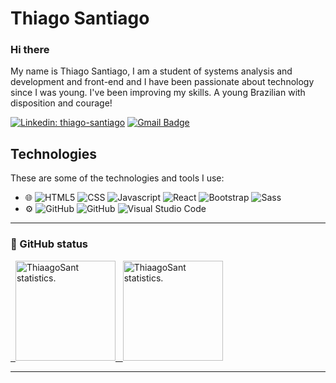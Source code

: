 # Thiago Santiago

### Hi there

My name is Thiago Santiago, I am a student of systems analysis and development and front-end and I have been passionate about technology since I was young. I've been improving my skills. A young Brazilian with disposition and courage!

[![Linkedin: thiago-santiago](https://img.shields.io/badge/-Linkedin-blue?style=flat-square&logo=Linkedin&logoColor=white&link=https://www.linkedin.com/in/thiago-santiago/)](https://www.linkedin.com/in/thiago-santiago-b2923a202/)
[![Gmail Badge](https://img.shields.io/badge/-Gmail-c14438?style=flat-square&logo=Gmail&logoColor=white&link=mailto:thiagosantiagoss20@gmail.com)](mailto:thiagosantiagoss20@gmail.com)

## Technologies

These are some of the technologies and tools I use:

<ul>
  <li> 🌐 
    <img src="https://img.shields.io/badge/-HTML5-yellow?color=2c3e50&logo=HTML5&style=flat-square" alt="HTML5"/>
    <img src="https://img.shields.io/badge/-CSS-yellow?color=2c3e50&logo=CSS3&style=flat-square&logoColor=1572B6" alt="CSS"/>
    <img src="https://img.shields.io/badge/-Javascript-yellow?color=2c3e50&logo=javascript&style=flat-square" alt="Javascript"/>
    <img src="https://img.shields.io/badge/-React-yellow?color=2c3e50&logo=react&style=flat-square" alt="React"/>
    <img src="https://img.shields.io/badge/-Bootstrap-yellow?color=2c3e50&logo=bootstrap&style=flat-square" alt="Bootstrap"/>
    <img src="https://img.shields.io/badge/-Sass-yellow?color=2c3e50&logo=sass&style=flat-square" alt="Sass"/>
  </li>
  
  <li> ⚙️ 
    <img src="https://img.shields.io/badge/-GitHub-yellow?color=2c3e50&logo=github&style=flat-square" alt="GitHub"/>
    <img src="https://img.shields.io/badge/-Git-yellow?color=2c3e50&logo=git&style=flat-square" alt="GitHub"/>
    <img src="https://img.shields.io/badge/-Visual_Studio_Code-yellow?color=2c3e50&logo=visual-studio-code&style=flat-square&logoColor=007ACC" alt="Visual Studio Code"/>
  </li>
</ul>

<hr />

<h3>🚀 GitHub status</h3>
<a href="https://github.com/ThiaagoSant">
  &nbsp; <img height="160em" src="https://github-readme-stats.vercel.app/api?username=ThiaagoSant&show_icons=true&theme=radical" alt="ThiaagoSant statistics." />
  &nbsp; <img height="160m" src="https://github-readme-stats.vercel.app/api/top-langs/?username=ThiaagoSant&layout=compact&langs_count=6&theme=radical" alt="ThiaagoSant statistics." />
</a>

<hr />
